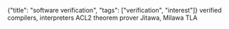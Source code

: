 {"title": "software verification", "tags": ["verification", "interest"]}
verified compilers, interpreters
ACL2 theorem prover
Jitawa, Milawa
TLA

